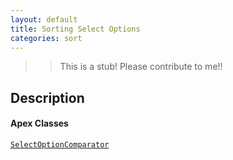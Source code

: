 ```yaml
---
layout: default
title: Sorting Select Options
categories: sort
---
```


>>This is a stub!  Please contribute to me!!

Description
----------------

#### Apex Classes

[`SelectOptionComparator`](/api/SelectOptionComparator)